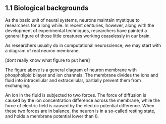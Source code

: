 ## 1.1 Biological backgrounds

As the basic unit of neural systems, neurons maintain mystique to researchers for a long while. In recent centuries, however, along with the development of experimental techniques, researchers have painted a general figure of those little creatures working ceaselessly in our brain.

As researchers usually do in computational neuroscience, we may start with a diagram of real neuron membrane.

[dont really know what figure to put here]

The figure above is a general diagram of neuron membrane with phospholipid bilayer and ion channels. The membrane divides the ions and fluid into intracellular and extracellular, partially prevent them from exchanging. 

An ion in the fluid is subjected to two forces. The force of diffusion is caused by the ion concentration difference across the membrane, while the force of electric field is caused by the electric potential difference. When these two forces are in balance, the neuron is in a so-called resting state, and holds a membrane potential lower than 0.